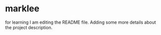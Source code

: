 # marklee
for learning
I am editing the README file. Adding some more details about the project description.
